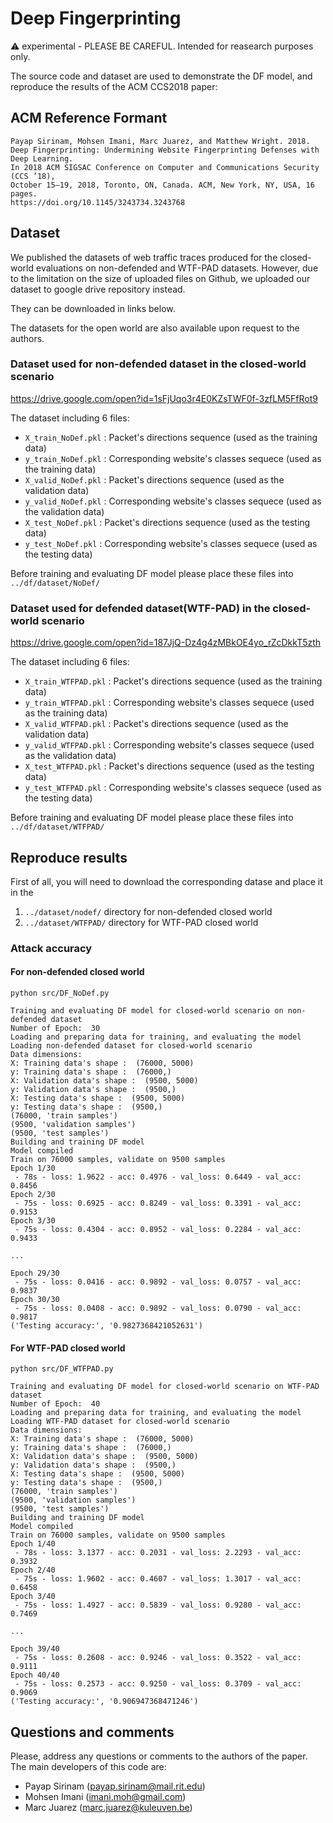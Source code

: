 # Deep Fingerprinting
:warning: experimental - PLEASE BE CAREFUL. Intended for reasearch purposes only.

The source code and dataset are used to demonstrate the DF model, and reproduce the results of the ACM CCS2018 paper:

## ACM Reference Formant
```
Payap Sirinam, Mohsen Imani, Marc Juarez, and Matthew Wright. 2018.
Deep Fingerprinting: Undermining Website Fingerprinting Defenses with Deep Learning. 
In 2018 ACM SIGSAC Conference on Computer and Communications Security (CCS ’18), 
October 15–19, 2018, Toronto, ON, Canada. ACM, New York, NY, USA, 16 pages. 
https://doi.org/10.1145/3243734.3243768
```

## Dataset
We published the datasets of web traffic traces produced for the closed-world evaluations on non-defended and WTF-PAD datasets. However, due to the limitation on the size of uploaded files on Github, we uploaded our dataset to google drive repository instead. 

They can be downloaded in links below.

The datasets for the open world are also available upon request to the authors.

### Dataset used for non-defended dataset in the closed-world scenario
https://drive.google.com/open?id=1sFjUqo3r4E0KZsTWF0f-3zfLM5FfRot9

The dataset including 6 files:
- `X_train_NoDef.pkl` : Packet's directions sequence (used as the training data)
- `y_train_NoDef.pkl` : Corresponding website's classes sequece (used as the training data)
- `X_valid_NoDef.pkl` : Packet's directions sequence (used as the validation data)
- `y_valid_NoDef.pkl` : Corresponding website's classes sequece (used as the validation data)
- `X_test_NoDef.pkl` : Packet's directions sequence (used as the testing data)
- `y_test_NoDef.pkl` : Corresponding website's classes sequece (used as the testing data)

Before training and evaluating DF model please place these files into `../df/dataset/NoDef/`

### Dataset used for defended dataset(WTF-PAD) in the closed-world scenario
https://drive.google.com/open?id=187JjQ-Dz4g4zMBkOE4yo_rZcDkkT5zth

The dataset including 6 files: 
- `X_train_WTFPAD.pkl` : Packet's directions sequence (used as the training data)
- `y_train_WTFPAD.pkl` : Corresponding website's classes sequece (used as the training data)
- `X_valid_WTFPAD.pkl` : Packet's directions sequence (used as the validation data)
- `y_valid_WTFPAD.pkl` : Corresponding website's classes sequece (used as the validation data)
- `X_test_WTFPAD.pkl` : Packet's directions sequence (used as the testing data)
- `y_test_WTFPAD.pkl` : Corresponding website's classes sequece (used as the testing data)

Before training and evaluating DF model please place these files into `../df/dataset/WTFPAD/`

## Reproduce results
First of all, you will need to download the corresponding datase and place it in the 
1. `../dataset/nodef/` directory for non-defended closed world 
2. `../dataset/WTFPAD/` directory for WTF-PAD closed world 
  
### Attack accuracy
#### For non-defended closed world
```
python src/DF_NoDef.py

Training and evaluating DF model for closed-world scenario on non-defended dataset
Number of Epoch:  30
Loading and preparing data for training, and evaluating the model
Loading non-defended dataset for closed-world scenario
Data dimensions:
X: Training data's shape :  (76000, 5000)
y: Training data's shape :  (76000,)
X: Validation data's shape :  (9500, 5000)
y: Validation data's shape :  (9500,)
X: Testing data's shape :  (9500, 5000)
y: Testing data's shape :  (9500,)
(76000, 'train samples')
(9500, 'validation samples')
(9500, 'test samples')
Building and training DF model
Model compiled
Train on 76000 samples, validate on 9500 samples
Epoch 1/30
 - 78s - loss: 1.9622 - acc: 0.4976 - val_loss: 0.6449 - val_acc: 0.8456
Epoch 2/30
 - 75s - loss: 0.6925 - acc: 0.8249 - val_loss: 0.3391 - val_acc: 0.9153
Epoch 3/30
 - 75s - loss: 0.4304 - acc: 0.8952 - val_loss: 0.2284 - val_acc: 0.9433

...

Epoch 29/30
 - 75s - loss: 0.0416 - acc: 0.9892 - val_loss: 0.0757 - val_acc: 0.9837
Epoch 30/30
 - 75s - loss: 0.0408 - acc: 0.9892 - val_loss: 0.0790 - val_acc: 0.9817
('Testing accuracy:', '0.9827368421052631')
```

#### For WTF-PAD closed world
```
python src/DF_WTFPAD.py

Training and evaluating DF model for closed-world scenario on WTF-PAD dataset
Number of Epoch:  40
Loading and preparing data for training, and evaluating the model
Loading WTF-PAD dataset for closed-world scenario
Data dimensions:
X: Training data's shape :  (76000, 5000)
y: Training data's shape :  (76000,)
X: Validation data's shape :  (9500, 5000)
y: Validation data's shape :  (9500,)
X: Testing data's shape :  (9500, 5000)
y: Testing data's shape :  (9500,)
(76000, 'train samples')
(9500, 'validation samples')
(9500, 'test samples')
Building and training DF model
Model compiled
Train on 76000 samples, validate on 9500 samples
Epoch 1/40
 - 78s - loss: 3.1377 - acc: 0.2031 - val_loss: 2.2293 - val_acc: 0.3932
Epoch 2/40
 - 75s - loss: 1.9602 - acc: 0.4607 - val_loss: 1.3017 - val_acc: 0.6458
Epoch 3/40
 - 75s - loss: 1.4927 - acc: 0.5839 - val_loss: 0.9280 - val_acc: 0.7469

...

Epoch 39/40
 - 75s - loss: 0.2608 - acc: 0.9246 - val_loss: 0.3522 - val_acc: 0.9111
Epoch 40/40
 - 75s - loss: 0.2573 - acc: 0.9250 - val_loss: 0.3709 - val_acc: 0.9069
('Testing accuracy:', '0.906947368471246')
```

## Questions and comments
Please, address any questions or comments to the authors of the paper. The main developers of this code are:
* Payap Sirinam (payap.sirinam@mail.rit.edu)
* Mohsen Imani (imani.moh@gmail.com)
* Marc Juarez (marc.juarez@kuleuven.be)


